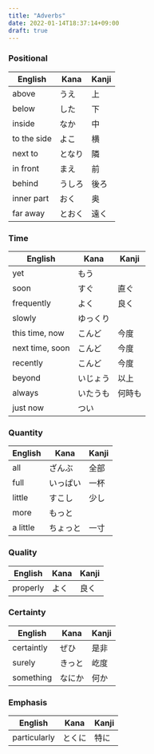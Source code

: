 ```yaml
---
title: "Adverbs"
date: 2022-01-14T18:37:14+09:00
draft: true
---
```

### Positional
| English     | Kana   | Kanji |
|-------------|--------|-------|
| above       | うえ   | 上    |
| below       | した   | 下    |
| inside      | なか   | 中    |
| to the side | よこ   | 横    |
| next to     | となり | 隣    |
| in front    | まえ   | 前    |
| behind      | うしろ | 後ろ  |
| inner part  | おく   | 奥    |
| far away    | とおく | 遠く  |

### Time
| English         | Kana     | Kanji  |
|-----------------|----------|--------|
| yet             | もう     |        |
| soon            | すぐ     | 直ぐ   |
| frequently      | よく     | 良く   |
| slowly          | ゆっくり |        | 
| this time, now  | こんど   | 今度   |
| next time, soon | こんど   | 今度   |
| recently        | こんど   | 今度   | 
| beyond          | いじょう | 以上   |
| always          | いたうも | 何時も |
| just now        | つい     |        |

### Quantity
| English  | Kana     | Kanji |
|----------|----------|-------|
| all      | ざんぶ   | 全部  |
| full     | いっぱい | 一杯  |
| little   | すこし   | 少し  |
| more     | もっと   |       |
| a little | ちょっと | 一寸  |

### Quality
| English   | Kana | Kanji |
|-----------|------|-------|
| properly  | よく | 良く  |

### Certainty
| English    | Kana   | Kanji |
|------------|--------|-------|
| certaintly | ぜひ   | 是非  |
| surely     | きっと | 屹度  |
| something  | なにか | 何か  |

### Emphasis
| English      | Kana   | Kanji |
|--------------|--------|-------|
| particularly | とくに | 特に  |
